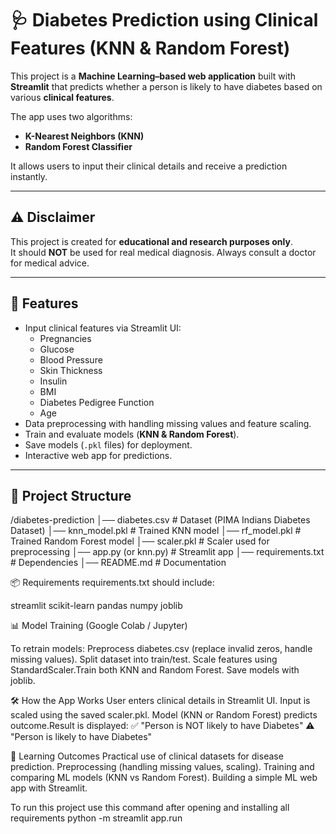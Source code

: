 # 🩺 Diabetes Prediction using Clinical Features (KNN & Random Forest)

This project is a **Machine Learning–based web application** built with **Streamlit** that predicts whether a person is likely to have diabetes based on various **clinical features**.  

The app uses two algorithms:
- **K-Nearest Neighbors (KNN)**
- **Random Forest Classifier**

It allows users to input their clinical details and receive a prediction instantly.

---

## ⚠️ Disclaimer
This project is created for **educational and research purposes only**.  
It should **NOT** be used for real medical diagnosis. Always consult a doctor for medical advice.

---

## 🚀 Features
- Input clinical features via Streamlit UI:
  - Pregnancies  
  - Glucose  
  - Blood Pressure  
  - Skin Thickness  
  - Insulin  
  - BMI  
  - Diabetes Pedigree Function  
  - Age  
- Data preprocessing with handling missing values and feature scaling.  
- Train and evaluate models (**KNN & Random Forest**).  
- Save models (`.pkl` files) for deployment.  
- Interactive web app for predictions.  

---

## 📂 Project Structure
/diabetes-prediction
│── diabetes.csv # Dataset (PIMA Indians Diabetes Dataset)
│── knn_model.pkl # Trained KNN model
│── rf_model.pkl # Trained Random Forest model
│── scaler.pkl # Scaler used for preprocessing
│── app.py (or knn.py) # Streamlit app
│── requirements.txt # Dependencies
│── README.md # Documentation



📦 Requirements
requirements.txt should include:

streamlit
scikit-learn
pandas
numpy
joblib


📊 Model Training (Google Colab / Jupyter)

To retrain models:
Preprocess diabetes.csv (replace invalid zeros, handle missing values).
Split dataset into train/test.
Scale features using StandardScaler.Train both KNN and Random Forest.
Save models with joblib.

🛠️ How the App Works
User enters clinical details in Streamlit UI.
Input is scaled using the saved scaler.pkl.
Model (KNN or Random Forest) predicts outcome.Result is displayed:
✅ "Person is NOT likely to have Diabetes"
⚠️ "Person is likely to have Diabetes"


🎯 Learning Outcomes
Practical use of clinical datasets for disease prediction.
Preprocessing (handling missing values, scaling).
Training and comparing ML models (KNN vs Random Forest).
Building a simple ML web app with Streamlit.

To run this project use this command after opening and installing all requirements 
python -m streamlit app.run
